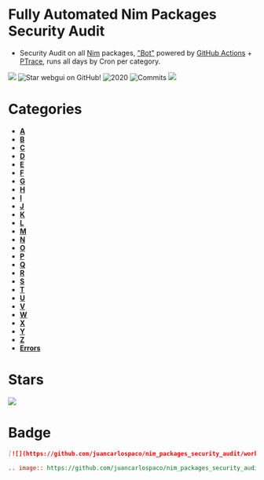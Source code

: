 # Fully Automated Nim Packages Security Audit

- Security Audit on all [Nim](http://nim-lang.org) packages, ["Bot"](https://github.com/juancarlospaco/nim_packages_security_audit/actions?query=workflow%3A%22Nimble+Security+Audit%22) powered by [GitHub Actions](https://github.com/features/actions) + [PTrace](https://en.wikipedia.org/wiki/Ptrace), runs all days by Cron per category.

![](https://img.shields.io/github/languages/top/juancarlospaco/nim_packages_security_audit?style=for-the-badge)
![](https://img.shields.io/github/stars/juancarlospaco/nim_packages_security_audit?style=for-the-badge "Star webgui on GitHub!")
![](https://img.shields.io/maintenance/yes/2020?style=for-the-badge "2020")
![](https://img.shields.io/github/last-commit/juancarlospaco/nim_packages_security_audit?style=for-the-badge "Commits")
![](https://github.com/juancarlospaco/nim_packages_security_audit/workflows/Nimble%20Security%20Audit/badge.svg?branch=master)


# Categories

- [**A**](https://github.com/juancarlospaco/nim_packages_security_audit/tree/master/a 'A')
- [**B**](https://github.com/juancarlospaco/nim_packages_security_audit/tree/master/b 'B')
- [**C**](https://github.com/juancarlospaco/nim_packages_security_audit/tree/master/c 'C')
- [**D**](https://github.com/juancarlospaco/nim_packages_security_audit/tree/master/d 'D')
- [**E**](https://github.com/juancarlospaco/nim_packages_security_audit/tree/master/e 'E')
- [**F**](https://github.com/juancarlospaco/nim_packages_security_audit/tree/master/f 'F')
- [**G**](https://github.com/juancarlospaco/nim_packages_security_audit/tree/master/g 'G')
- [**H**](https://github.com/juancarlospaco/nim_packages_security_audit/tree/master/h 'H')
- [**I**](https://github.com/juancarlospaco/nim_packages_security_audit/tree/master/i 'I')
- [**J**](https://github.com/juancarlospaco/nim_packages_security_audit/tree/master/j 'J')
- [**K**](https://github.com/juancarlospaco/nim_packages_security_audit/tree/master/k 'K')
- [**L**](https://github.com/juancarlospaco/nim_packages_security_audit/tree/master/l 'L')
- [**M**](https://github.com/juancarlospaco/nim_packages_security_audit/tree/master/m 'M')
- [**N**](https://github.com/juancarlospaco/nim_packages_security_audit/tree/master/n 'N')
- [**O**](https://github.com/juancarlospaco/nim_packages_security_audit/tree/master/o 'O')
- [**P**](https://github.com/juancarlospaco/nim_packages_security_audit/tree/master/p 'P')
- [**Q**](https://github.com/juancarlospaco/nim_packages_security_audit/tree/master/q 'Q')
- [**R**](https://github.com/juancarlospaco/nim_packages_security_audit/tree/master/r 'R')
- [**S**](https://github.com/juancarlospaco/nim_packages_security_audit/tree/master/s 'S')
- [**T**](https://github.com/juancarlospaco/nim_packages_security_audit/tree/master/t 'T')
- [**U**](https://github.com/juancarlospaco/nim_packages_security_audit/tree/master/u 'U')
- [**V**](https://github.com/juancarlospaco/nim_packages_security_audit/tree/master/v 'V')
- [**W**](https://github.com/juancarlospaco/nim_packages_security_audit/tree/master/w 'W')
- [**X**](https://github.com/juancarlospaco/nim_packages_security_audit/tree/master/x 'X')
- [**Y**](https://github.com/juancarlospaco/nim_packages_security_audit/tree/master/y 'Y')
- [**Z**](https://github.com/juancarlospaco/nim_packages_security_audit/tree/master/z 'Z')
- [**Errors**](https://github.com/juancarlospaco/nim_packages_security_audit/tree/master/z 'Errors')


# Stars

![](https://starchart.cc/juancarlospaco/nim_packages_security_audit.svg)


# Badge

```markdown
[![](https://github.com/juancarlospaco/nim_packages_security_audit/workflows/Nimble%20Security%20Audit/badge.svg?branch=master)](https://github.com/juancarlospaco/nim_packages_security_audit#categories)
```


```rst
.. image:: https://github.com/juancarlospaco/nim_packages_security_audit/workflows/Nimble%20Security%20Audit/badge.svg?branch=master
```
